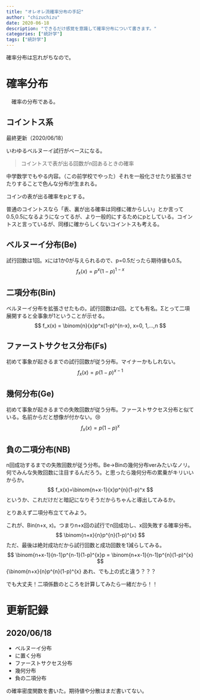 ```yaml
---
title: "オレオレ流確率分布の手記"
author: "chizuchizu"
date: 2020-06-18
description: "できるだけ感覚を意識して確率分布について書きます。"
categories: ["統計学"]
tags: ["統計学"]
---
```


確率分布は忘れがちなので。



# 確率分布

　確率の分布である。

## コイントス系

最終更新（2020/06/18）

いわゆるベルヌーイ試行がベースになる。

> コイントスで表が出る回数がn回あるときの確率

中学数学でもやる内容。（この前学校でやった）それを一般化させたり拡張させたりすることで色んな分布が生まれる。



コインの表が出る確率をpとする。



普通のコイントスなら「表、裏が出る確率は同様に確からしい」とか言って0.5,0.5になるようになってるが、より一般的にするためにpとしている。コイントスと言っているが、同様に確からしくないコイントスも考える。

## ベルヌーイ分布(Be)

試行回数は1回。xには1か0が与えられるので、p=0.5だったら期待値も0.5。
$$
f_x(x)=p^x(1-p)^{1-x}
$$


## 二項分布(Bin)

ベルヌーイ分布を拡張させたもの。試行回数はn回。とても有名。Σとって二項展開すると全事象が1ということが示せる。
$$
f_x(x) = \binom{n}{x}p^x(1-p)^{n-x}, x=0, 1,...,n
$$

## ファーストサクセス分布(Fs)

初めて事象が起きるまでの試行回数が従う分布。マイナーかもしれない。
$$
f_x(x)=p(1-p)^{x-1}
$$

## 幾何分布(Ge)

初めて事象が起きるまでの失敗回数が従う分布。ファーストサクセス分布と似ている。名前からだと想像が付かない。😢
$$
f_x(x)=p(1-p)^{x}
$$

## 負の二項分布(NB)

n回成功するまでの失敗回数が従う分布。Be→Binの幾何分布verみたいなノリ。何でみんな失敗回数に注目するんだろう。と思ったら幾何分布の累乗がキリいいからか。
$$
f_x(x)=\binom{n+x-1}{x}p^{n}(1-p)^x
$$
というか、これだけだと暗記になりそうだからちゃんと導出してみるか。

とりあえず二項分布立ててみよう。

これが、Bin(n+x, x)。つまりn+x回の試行でn回成功し、x回失敗する確率分布。
$$
\binom{n+x}{n}p^{n}(1-p)^{x}
$$
ただ、最後は絶対成功だから試行回数と成功回数を1減らしてみる。
$$
\binom{n+x-1}{n-1}p^{n-1}(1-p)^{x}p = \binom{n+x-1}{n-1}p^{n}(1-p)^{x}
$$ {\binom{n+x}{n}p^{n}(1-p)^{x}
あれ、でも上の式と違う？？？

でも大丈夫！二項係数のところを計算してみたら一緒だから！！





# 更新記録

## 2020/06/18

- ベルヌーイ分布
- に置く分布
- ファーストサクセス分布
- 幾何分布
- 負の二項分布

の確率密度関数を書いた。期待値や分散はまだ書いてない。